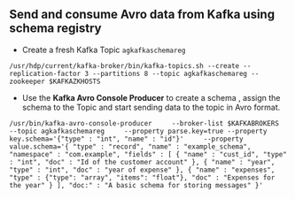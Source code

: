 
## Send and consume Avro data from Kafka using schema registry

- Create a fresh Kafka Topic ```agkafkaschemareg```
```
/usr/hdp/current/kafka-broker/bin/kafka-topics.sh --create --replication-factor 3 --partitions 8 --topic agkafkaschemareg --zookeeper $KAFKAZKHOSTS
```

- Use the **Kafka Avro Console Producer** to create a schema , assign the schema to the Topic and start sending data to the topic in Avro format. 

``` 
/usr/bin/kafka-avro-console-producer     --broker-list $KAFKABROKERS     --topic agkafkaschemareg     --property parse.key=true --property key.schema='{"type" : "int", "name" : "id"}'     --property value.schema='{ "type" : "record", "name" : "example_schema", "namespace" : "com.example", "fields" : [ { "name" : "cust_id", "type" : "int", "doc" : "Id of the customer account" }, { "name" : "year", "type" : "int", "doc" : "year of expense" }, { "name" : "expenses", "type" : {"type": "array", "items": "float"}, "doc" : "Expenses for the year" } ], "doc:" : "A basic schema for storing messages" }'
```
<!--stackedit_data:
eyJoaXN0b3J5IjpbNjA3NTY1OTMwXX0=
-->